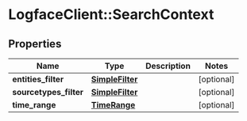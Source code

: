 # LogfaceClient::SearchContext

## Properties
Name | Type | Description | Notes
------------ | ------------- | ------------- | -------------
**entities_filter** | [**SimpleFilter**](SimpleFilter.md) |  | [optional] 
**sourcetypes_filter** | [**SimpleFilter**](SimpleFilter.md) |  | [optional] 
**time_range** | [**TimeRange**](TimeRange.md) |  | [optional] 


